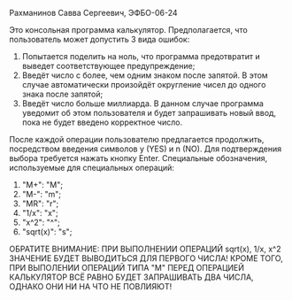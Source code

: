 Рахманинов Савва Сергеевич, ЭФБО-06-24

Это консольная программа калькулятор. Предполагается, что пользователь может допустить 3 вида ошибок:
1. Попытается поделить на ноль, что программа предотвратит и выведет соответствующее предупреждение;
2. Введёт число с более, чем одним знаком после запятой. В этом случае автоматически произойдёт округление чисел до одного знака после запятой;
3. Введёт число больше миллиарда. В данном случае программа уведомит об этом пользователя и будет запрашивать новый ввод, пока не будет введено корректное число.

После каждой операции пользователю предлагается продолжить, посредством введения символов y (YES) и n (NO). Для подтверждения выбора требуется нажать кнопку Enter. Специальные обозначения, используемые для специальных операций:
1. "M+": "M";
2. "M-": "m";
3. "MR": "r";
4. "1/x": "x";
5. "x^2": "^";
6. "sqrt(x)": "s";

ОБРАТИТЕ ВНИМАНИЕ: ПРИ ВЫПОЛНЕНИИ ОПЕРАЦИЙ sqrt(x), 1/x, x^2 ЗНАЧЕНИЕ БУДЕТ ВЫВОДИТЬСЯ ДЛЯ ПЕРВОГО ЧИСЛА!
КРОМЕ ТОГО, ПРИ ВЫПОЛЕНИИ ОПЕРАЦИЙ ТИПА "М" ПЕРЕД ОПЕРАЦИЕЙ КАЛЬКУЛЯТОР ВСЁ РАВНО БУДЕТ ЗАПРАШИВАТЬ ДВА ЧИСЛА, ОДНАКО ОНИ НИ НА ЧТО НЕ ПОВЛИЯЮТ!